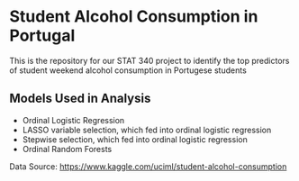 # Student Alcohol Consumption in Portugal

This is the repository for our STAT 340 project to identify the top predictors of student weekend alcohol consumption in Portugese students

## Models Used in Analysis
- Ordinal Logistic Regression
- LASSO variable selection, which fed into ordinal logistic regression
- Stepwise selection, which fed into ordinal logistic regression
- Ordinal Random Forests


Data Source: https://www.kaggle.com/uciml/student-alcohol-consumption
